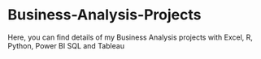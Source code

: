 # Business-Analysis-Projects
Here, you can find details of my Business Analysis projects with Excel, R, Python, Power BI SQL and Tableau
